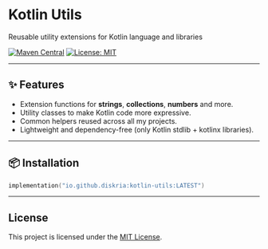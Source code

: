 # Kotlin Utils

Reusable utility extensions for Kotlin language and libraries

[![Maven Central](https://img.shields.io/maven-central/v/io.github.diskria/kotlin-utils.svg?label=Maven+Central&style=for-the-badge)](https://central.sonatype.com/artifact/io.github.diskria/kotlin-utils) [![License: MIT](https://img.shields.io/static/v1?label=License&style=for-the-badge&message=MIT&color=yellow)](https://spdx.org/licenses/MIT)

---

## ✨ Features
- Extension functions for **strings**, **collections**, **numbers** and more.
- Utility classes to make Kotlin code more expressive.
- Common helpers reused across all my projects.
- Lightweight and dependency-free (only Kotlin stdlib + kotlinx libraries).

---

## 📦 Installation

```kotlin
implementation("io.github.diskria:kotlin-utils:LATEST")
```

---

## License

This project is licensed under the [MIT License](https://spdx.org/licenses/MIT).
